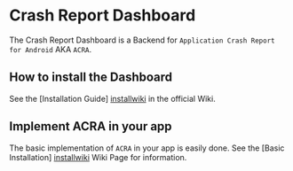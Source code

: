 Crash Report Dashboard
======================

The Crash Report Dashboard is a Backend for `Application Crash Report for Android` AKA `ACRA`.




How to install the Dashboard
----------------------------

See the [Installation Guide] [installwiki] in the official Wiki. 




Implement ACRA in your app
--------------------------

The basic implementation of `ACRA` in your app is easily done. 
See the [Basic Installation] [installwiki] Wiki Page for information.




[installwiki]: http://gitlab.arvid-g.de/crashreportdashboard/wikis/index "Basic Installation"

